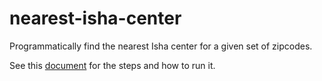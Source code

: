 # nearest-isha-center
Programmatically find the nearest Isha center for a given set of zipcodes.

See this [document](https://docs.google.com/document/d/1XCJlOE1L8MadpnafzfRrZ0ZpqJrwNL2EnkW2SSuqX9o/edit?usp=sharing) for the steps and how to run it.
